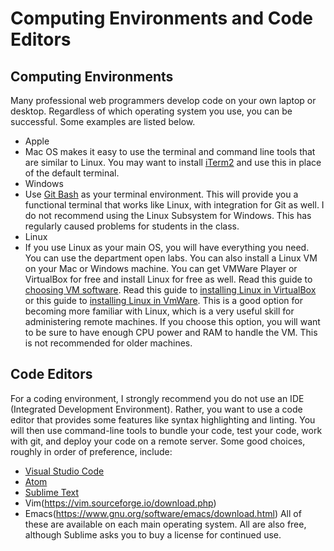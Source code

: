 # Computing Environments and Code Editors

## Computing Environments
Many professional web programmers develop code on your own laptop or desktop. 
Regardless of which operating system you use, you can be successful. 
Some examples are listed below.

- Apple
 - Mac OS makes it easy to use the terminal and command line tools that are similar to Linux. You may want to install 
[iTerm2](https://iterm2.com/) and use this in place of the default terminal.
- Windows
 - Use [Git Bash](https://gitforwindows.org/) as your terminal environment. 
 This will provide you a functional terminal that works like Linux, with integration for Git as well. 
 I do not recommend using the Linux Subsystem for Windows. This has regularly caused problems for students in the class.
- Linux
 - If you use Linux as your main OS, you will have everything you need. You can use the department open labs. 
You can also install a Linux VM on your Mac or Windows machine. 
You can get VMWare Player or VirtualBox for free and install Linux for free as well. 
Read this guide to [choosing VM software](https://www.digitaltrends.com/computing/best-virtual-machine-apps-for-mac-linux-and-windows-pcs/). 
Read this guide to [installing Linux in VirtualBox](https://www.lifewire.com/install-ubuntu-linux-windows-10-steps-2202108) 
or this guide to [installing Linux in VmWare](https://www.makeuseof.com/tag/install-linux-windows-vmware-virtual-machine/). 
This is a good option for becoming more familiar with Linux, which is a very useful skill for administering remote machines. 
If you choose this option, you will want to be sure to have enough CPU power and RAM to handle the VM. 
This is not recommended for older machines.

## Code Editors
For a coding environment, I strongly recommend you do not use an IDE (Integrated Development Environment). 
Rather, you want to use a code editor that provides some features like syntax highlighting and linting. 
You will then use command-line tools to bundle your code, test your code, work with git, and deploy your code on a remote server. 
Some good choices, roughly in order of preference, include:

- [Visual Studio Code](https://code.visualstudio.com/)
- [Atom](https://atom.io/)
- [Sublime Text](https://www.sublimetext.com/3)
- Vim(https://vim.sourceforge.io/download.php)
- Emacs(https://www.gnu.org/software/emacs/download.html)
All of these are available on each main operating system. 
All are also free, although Sublime asks you to buy a license for continued use.
